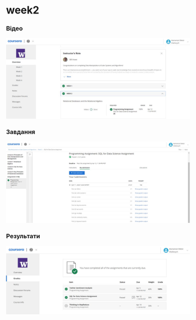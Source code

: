 # week2

<h3>Відео</h3>

![week](screenshots/week2.jpg)

<h3>Завдання</h3>

![assignment](screenshots/assignment2.jpg)

<h3>Результати</h3>

![results](screenshots/results.jpg)